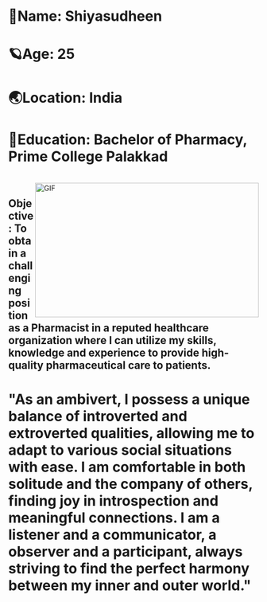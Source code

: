 # 🦋Name: Shiyasudheen 

# 🪐Age: 25 

# 🌏Location: India 

# 🌝Education: Bachelor of Pharmacy, Prime College Palakkad

<br />
<img align="right" height="270px" width="450px" alt="GIF" src="https://media.giphy.com/media/3oEjI6SIIHBdRxXI40/giphy.gif" />


## Objective: To obtain a challenging position as a Pharmacist in a reputed healthcare organization where I can utilize my skills, knowledge and experience to provide high-quality pharmaceutical care to patients.
 
 
 # "As an ambivert, I possess a unique balance of introverted and extroverted qualities, allowing me to adapt to various social situations with ease. I am comfortable in both solitude and the company of others, finding joy in introspection and meaningful connections. I am a listener and a communicator, a observer and a participant, always striving to find the perfect harmony between my inner and outer world."




